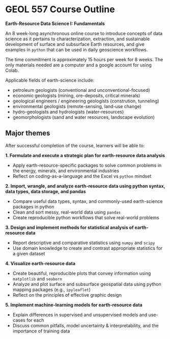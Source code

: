 # GEOL 557 Course Outline

**Earth-Resource Data Science I: Fundamentals**

An 8 week-long asynchronous online course to introduce concepts of data science as it pertains to characterization, extraction, and sustainable development of surface and subsurface Earth resources, and give examples in `python` that can be used in daily geoscience workflows.

The time commitment is approximately 15 hours per week for 8 weeks. The only materials needed are a computer and a google account for using Colab.

Applicable fields of earth-science include:
- petroleum geologists (conventional and unconventional-focused)
- economic geologists (mining, ore-deposits, critical minerals)
- geological engineers / engineering geologists (constrution, tunneling)
- environmental geologists (remote-sensing, land-use change)
- hydro-geologists and hydrologists (water-resources)
- geomorphologists (sand and water resources, landscape evolution)

## Major themes

After successful completion of the course, learners will be able to:

**1. Formulate and execute a strategic plan for earth-resource data analysis**
  - Apply earth-resource-specific packages to solve common problems in the energy, minerals, and environmental industries
  - Reflect on coding-as-a-language and the Excel vs `python` mindset

**2. Import, wrangle, and analyze earth-resource data using python syntax, data types, data storage, and pandas**
  - Compare useful data types, syntax, and commonly-used earth-science packages in python
  - Clean and sort messy, real-world data using `pandas`
  - Create reproducible python workflows that solve real-world problems  

**3. Design and implement methods for statistical analysis of earth-resource data**
  - Report descriptive and comparative statistics using `numpy` and `scipy`
  - Use domain knowledge to create and contrast appropriate statistics for a given dataset

**4. Visualize earth-resource data**
  - Create beautiful, reproducible plots that convey information using `matplotlib` and `seaborn`
  - Analyze and plot surface and subsurface geospatial data using python mapping packages (e.g., `ipyleaflet`)
  - Reflect on the principles of effective graphic design

**5. Implement machine-learning models for earth-resource data**
  - Explain differences in supervised and unsupervised models and use-cases for each
  - Discuss common pitfalls, model uncertainty & interpretability, and the importance of training data
